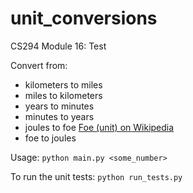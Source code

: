 # unit_conversions
CS294 Module 16: Test

Convert from:
* kilometers to miles
* miles to kilometers
* years to minutes
* minutes to years
* joules to foe [Foe (unit) on Wikipedia](https://en.wikipedia.org/wiki/Foe_%28unit%29)
* foe to joules

Usage:
`python main.py <some_number>`

To run the unit tests:
`python run_tests.py`
